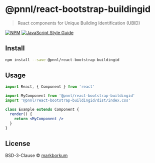 # @pnnl/react-bootstrap-buildingid

> React components for Unique Building Identification (UBID)

[![NPM](https://img.shields.io/npm/v/@pnnl/react-bootstrap-buildingid.svg)](https://www.npmjs.com/package/@pnnl/react-bootstrap-buildingid) [![JavaScript Style Guide](https://img.shields.io/badge/code_style-standard-brightgreen.svg)](https://standardjs.com)

## Install

```bash
npm install --save @pnnl/react-bootstrap-buildingid
```

## Usage

```jsx
import React, { Component } from 'react'

import MyComponent from '@pnnl/react-bootstrap-buildingid'
import '@pnnl/react-bootstrap-buildingid/dist/index.css'

class Example extends Component {
  render() {
    return <MyComponent />
  }
}
```

## License

BSD-3-Clause © [markborkum](https://github.com/markborkum)
